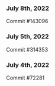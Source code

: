 ### July 8th, 2022

Commit #143096

### July 5th, 2022

Commit #314353


### July 4th, 2022

Commit #72281
